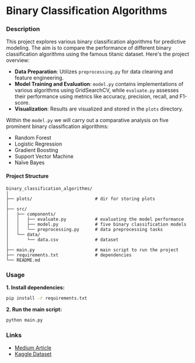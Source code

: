 # Binary Classification Algorithms

### Description
This project explores various binary classification algorithms for predictive modeling. The aim is to compare the performance of different binary classification algorithms using the famous titanic dataset. Here's the project overview:
- **Data Preparation**: Utilizes `preprocessing.py` for data cleaning and feature engineering.
- **Model Training and Evaluation**: `model.py` contains implementations of various algorithms using GridSearchCV, while `evaluate.py` assesses their performance using metrics like accuracy, precision, recall, and F1-score.
- **Visualization**: Results are visualized and stored in the `plots` directory.

Within the `model.py` we will carry out a comparative analysis on five prominent binary classification algorithms: 
- Random Forest 
- Logistic Regression
- Gradient Boosting
- Support Vector Machine
- Naïve Bayes

#### Project Structure
```
binary_classification_algorithms/
│
├── plots/                        # dir for storing plots
│
├── src/                          
│   ├── components/              
│   │   ├── evaluate.py           # evaluating the model performance
│   │   ├── model.py              # five binary classification models
│   │   └── preprocessing.py      # data preprocessing tasks
│   └── data/                     
│       └── data.csv              # dataset
│
├── main.py                       # main script to run the project
├── requirements.txt              # dependencies
└── README.md                     
```
### Usage

**1. Install dependencies:**
   ```bash
   pip install -r requirements.txt
   ```

**2. Run the main script:**
   ```bash
   python main.py
   ```

### Links
- [Medium Article](https://medium.com/towards-artificial-intelligence/titanic-survival-prediction-ii-551a9b44efa3)
- [Kaggle Dataset](https://www.kaggle.com/c/titanic/data)